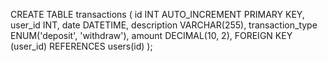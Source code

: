 CREATE TABLE transactions (
    id INT AUTO_INCREMENT PRIMARY KEY,
    user_id INT,
    date DATETIME,
    description VARCHAR(255),
    transaction_type ENUM('deposit', 'withdraw'),
    amount DECIMAL(10, 2),
    FOREIGN KEY (user_id) REFERENCES users(id)
);
